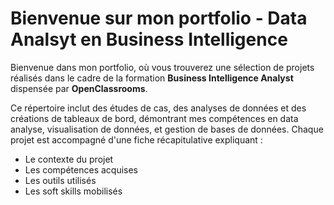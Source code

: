# Bienvenue sur mon portfolio - Data Analsyt en Business Intelligence

Bienvenue dans mon portfolio, où vous trouverez une sélection de projets réalisés dans le cadre de la formation **Business Intelligence Analyst** dispensée par **OpenClassrooms**.

Ce répertoire inclut des études de cas, des analyses de données et des créations de tableaux de bord, démontrant mes compétences en data analyse, visualisation de données, et gestion de bases de données. 
Chaque projet est accompagné d'une fiche récapitulative expliquant :

- Le contexte du projet
- Les compétences acquises
- Les outils utilisés
- Les soft skills mobilisés
